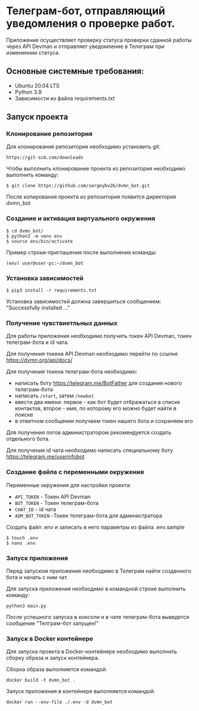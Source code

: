 # Телеграм-бот, отправляющий уведомления о проверке работ.

Приложение осуществляет проверку статуса проверки сданной работы через API Devman и отправляет уведомление в Телеграм при измененнии статуса.

## Основные системные требования:
* Ubuntu 20.04 LTS
* Python 3.9
* Зависимости из файла requirements.txt

## Запуск проекта
### Клонирование репозитория
Для клонирования репозитория необходимо установить git:
```shell
https://git-scm.com/downloads
```
Чтобы выполнить клонирование проекта из репозитория необходимо выполнить команду:
```shell
$ git clone https://github.com/sergeybv26/dvmn_bot.git
```
После копирования проекта из репозитория появится директория dvmn_bot

### Создание и активация виртуального окружения
```shell
$ cd dvmn_bot/
$ python3 -m venv env
$ source env/bin/activate
```
Пример строки-приглашения после выполнения команды:
```shell
(env) user@user-pc:~/dvmn_bot
```
### Установка зависимостей
```shell
$ pip3 install -r requirements.txt
```
Установка зависимостей должна завершиться сообщением: "Successfully installed ..."

### Получение чувствиетльных данных
Для работы приложения необходимо получить токен API Devman, токен телеграм-бота и id чата.

Для получения токена API Devman необходимо перейти по ссылке https://dvmn.org/api/docs/

Для получения токена телеграм-бота необходимо:
* написать боту https://telegram.me/BotFather для создания нового телеграм-бота
* написать ```/start```, затем ```/newbot```
* ввести два имени: первое - как бот будет отбражаться в списке контактов, второе - имя, по которому его можно будет найти в поиске
* в ответном сообщении получаем токен нашего бота и сохраняем его

Для получения логов администратором рекомендуется создать отдельного бота.

Для получения id чата необходимо написать специальному боту https://telegram.me/userinfobot

### Создание файла с переменными окружения
Переменные окружения для настройки проекта:
* ```API_TOKEN``` - Токен API Devman
* ```BOT_TOKEN``` - Токен телеграм-бота
* ```CHAT_ID``` - id чата
* ```ADM_BOT_TOKEN``` -Токен телеграм-бота для администратора

Создать файл .env и записать в него параметры из файла .env.sample
```shell
$ touch .env
$ nano .env
```

### Запуск приложения
Перед запуском приложения необходимо в Телеграм найти созданного бота и начать с ним чат.

Для запуска приложения необходимо в командной строке выполнить команду:
```shell
python3 main.py
```

После успешного запуска в консоли и в чате телеграм-бота выведется сообщение "Телграм-бот запущен!"

### Запуск в Docker контейнере
Для запуска проекта в Docker-контейнере необходимо выполнить сборку образа и запуск контейнера.

Сборка образа выполняется командой:
```shell
docker build -t dvmn_bot .
```
Запуск приложения в контейнере выполняется командой:
```shell
docker run --env-file ./.env -d dvmn_bot
```
